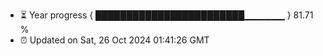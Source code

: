 - ⏳ Year progress { ████████████████████████▁▁▁▁▁▁ } 81.71 %
- ⏰ Updated on Sat, 26 Oct 2024 01:41:26 GMT

